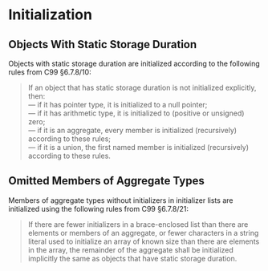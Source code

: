 # Initialization

## Objects With Static Storage Duration

Objects with static storage duration are initialized according to the following rules from C99 §6.7.8/10:

> If an object that has static storage duration is not initialized explicitly, then:  
> — if it has pointer type, it is initialized to a null pointer;  
> — if it has arithmetic type, it is initialized to (positive or unsigned) zero;  
> — if it is an aggregate, every member is initialized (recursively) according to these rules;  
> — if it is a union, the first named member is initialized (recursively) according to these rules.

## Omitted Members of Aggregate Types

Members of aggregate types without initializers in initializer lists are initialized using the following rules from C99 §6.7.8/21:

> If there are fewer initializers in a brace-enclosed list than there are elements or members of an aggregate, or fewer characters in a string literal used to initialize an array of known size than there are elements in the array, the remainder of the aggregate shall be initialized implicitly the same as objects that have static storage duration.
